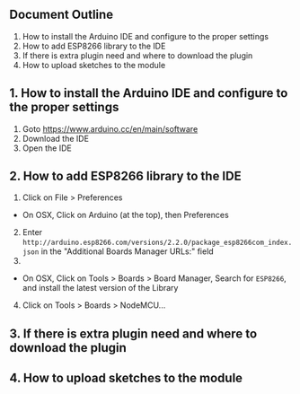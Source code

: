 ## Document Outline
1) How to install the Arduino IDE and configure to the proper settings
2) How to add ESP8266 library to the IDE
3) If there is extra plugin need and where to download the plugin
4) How to upload sketches to the module

## 1. How to install the Arduino IDE and configure to the proper settings
1. Goto https://www.arduino.cc/en/main/software 
2. Download the IDE
3. Open the IDE

## 2. How to add ESP8266 library to the IDE
1. Click on File > Preferences
* On OSX, Click on Arduino (at the top), then Preferences
2. Enter `http://arduino.esp8266.com/versions/2.2.0/package_esp8266com_index.json` in the "Additional Boards Manager URLs:" field
3. 
* On OSX, Click on Tools > Boards > Board Manager, Search for `ESP8266`, and install the latest version of the Library
4. Click on Tools > Boards > NodeMCU...

## 3. If there is extra plugin need and where to download the plugin

## 4. How to upload sketches to the module

